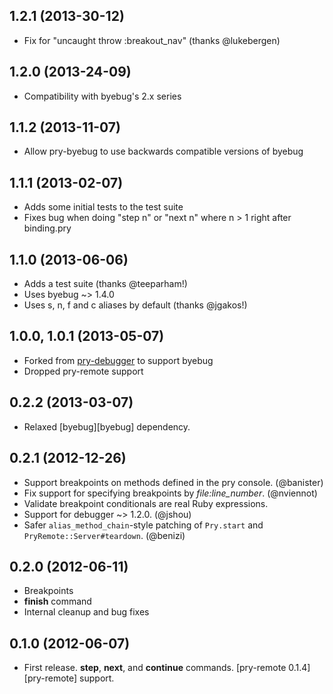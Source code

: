 ## 1.2.1 (2013-30-12)

* Fix for "uncaught throw :breakout_nav" (thanks @lukebergen)


## 1.2.0 (2013-24-09)

* Compatibility with byebug's 2.x series


## 1.1.2 (2013-11-07)

* Allow pry-byebug to use backwards compatible versions of byebug


## 1.1.1 (2013-02-07)

* Adds some initial tests to the test suite
* Fixes bug when doing "step n" or "next n" where n > 1 right after binding.pry


## 1.1.0 (2013-06-06)
 
* Adds a test suite (thanks @teeparham!)
* Uses byebug ~> 1.4.0
* Uses s, n, f and c aliases by default (thanks @jgakos!)


## 1.0.0, 1.0.1 (2013-05-07)

* Forked from [pry-debugger](https://github.com/nixme/pry-debugger) to support
  byebug
* Dropped pry-remote support


## 0.2.2 (2013-03-07)

* Relaxed [byebug][byebug] dependency.


## 0.2.1 (2012-12-26)

* Support breakpoints on methods defined in the pry console. (@banister)
* Fix support for specifying breakpoints by *file:line_number*. (@nviennot)
* Validate breakpoint conditionals are real Ruby expressions.
* Support for debugger ~> 1.2.0. (@jshou)
* Safer `alias_method_chain`-style patching of `Pry.start` and
  `PryRemote::Server#teardown`. (@benizi)


## 0.2.0 (2012-06-11)

* Breakpoints
* **finish** command
* Internal cleanup and bug fixes


## 0.1.0 (2012-06-07)

* First release. **step**, **next**, and **continue** commands.
  [pry-remote 0.1.4][pry-remote] support.

